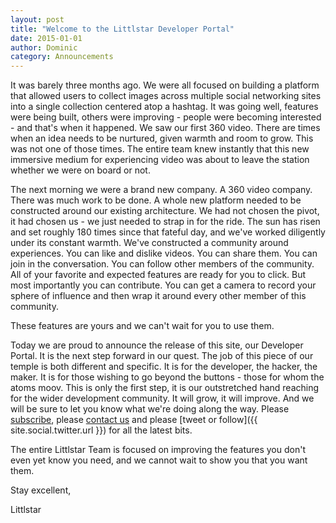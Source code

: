 ```yaml
---
layout: post
title: "Welcome to the Littlstar Developer Portal"
date: 2015-01-01
author: Dominic
category: Announcements
---
```


It was barely three months ago. We were all focused on building a platform that allowed users to collect images across multiple social networking sites into a single collection centered atop a hashtag. It was going well, features were being built, others were improving - people were becoming interested - and that's when it happened. We saw our first 360 video. There are times when an idea needs to be nurtured, given warmth and room to grow. This was not one of those times. The entire team knew instantly that this new immersive medium for experiencing video was about to leave the station whether we were on board or not.

The next morning we were a brand new company. A 360 video company. There was much work to be done. A whole new platform needed to be constructed around our existing architecture. We had not chosen the pivot, it had chosen us - we just needed to strap in for the ride. The sun has risen and set roughly 180 times since that fateful day, and we've worked diligently under its constant warmth. We've constructed a community around experiences. You can like and dislike videos. You can share them. You can join in the conversation. You can follow other members of the community. All of your favorite and expected features are ready for you to click. But most importantly you can contribute. You can get a camera to record your sphere of influence and then wrap it around every other member of this community.

These features are yours and we can't wait for you to use them.

Today we are proud to announce the release of this site, our Developer Portal. It is the next step forward in our quest. The job of this piece of our temple is both different and specific. It is for the developer, the hacker, the maker. It is for those wishing to go beyond the buttons - those for whom the atoms moov. This is only the first step, it is our outstretched hand reaching for the wider development community. It will grow, it will improve. And we will be sure to let you know what we're doing along the way. Please [subscribe](/feed.xml), please [contact us](mailto:support@littlstar.com) and please [tweet or follow]({{ site.social.twitter.url }}) for all the latest bits.

The entire Littlstar Team is focused on improving the features you don't even yet know you need, and we cannot wait to show you that you want them.

Stay excellent,

Littlstar
